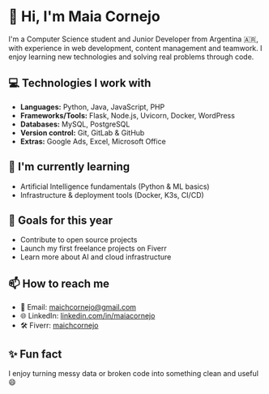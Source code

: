 # 👋 Hi, I'm Maia Cornejo

I'm a Computer Science student and Junior Developer from Argentina 🇦🇷, with experience in web development, content management and teamwork. I enjoy learning new technologies and solving real problems through code.

## 💻 Technologies I work with
- **Languages:** Python, Java, JavaScript, PHP
- **Frameworks/Tools:** Flask, Node.js, Uvicorn, Docker, WordPress
- **Databases:** MySQL, PostgreSQL
- **Version control:** Git, GitLab & GitHub
- **Extras:** Google Ads, Excel, Microsoft Office

## 🧠 I'm currently learning
- Artificial Intelligence fundamentals (Python & ML basics)  
- Infrastructure & deployment tools (Docker, K3s, CI/CD)

## 🌱 Goals for this year
- Contribute to open source projects  
- Launch my first freelance projects on Fiverr  
- Learn more about AI and cloud infrastructure

## 📫 How to reach me
- 📧 Email: [maichcornejo@gmail.com](mailto:maichcornejo@gmail.com)
- 🌐 LinkedIn: [linkedin.com/in/maiacornejo](https://www.linkedin.com/in/maia-cornejo-guilligan/) 
- 🛠️ Fiverr: [maichcornejo](https://es.fiverr.com/s/qDryPql) 

## ✨ Fun fact
I enjoy turning messy data or broken code into something clean and useful 😄
